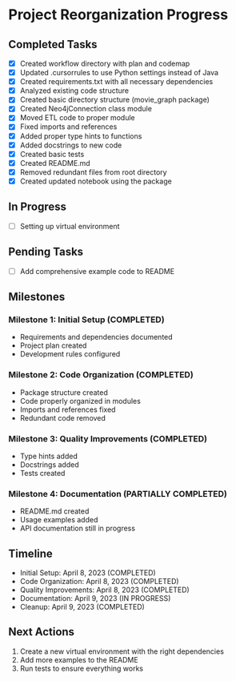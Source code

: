 # Project Reorganization Progress

## Completed Tasks
- [x] Created workflow directory with plan and codemap
- [x] Updated .cursorrules to use Python settings instead of Java
- [x] Created requirements.txt with all necessary dependencies
- [x] Analyzed existing code structure
- [x] Created basic directory structure (movie_graph package)
- [x] Created Neo4jConnection class module
- [x] Moved ETL code to proper module
- [x] Fixed imports and references
- [x] Added proper type hints to functions
- [x] Added docstrings to new code
- [x] Created basic tests
- [x] Created README.md
- [x] Removed redundant files from root directory
- [x] Created updated notebook using the package

## In Progress
- [ ] Setting up virtual environment

## Pending Tasks
- [ ] Add comprehensive example code to README

## Milestones

### Milestone 1: Initial Setup (COMPLETED)
- Requirements and dependencies documented
- Project plan created
- Development rules configured

### Milestone 2: Code Organization (COMPLETED)
- Package structure created
- Code properly organized in modules
- Imports and references fixed
- Redundant code removed

### Milestone 3: Quality Improvements (COMPLETED)
- Type hints added
- Docstrings added
- Tests created

### Milestone 4: Documentation (PARTIALLY COMPLETED)
- README.md created
- Usage examples added
- API documentation still in progress

## Timeline
- Initial Setup: April 8, 2023 (COMPLETED)
- Code Organization: April 8, 2023 (COMPLETED)
- Quality Improvements: April 8, 2023 (COMPLETED)
- Documentation: April 9, 2023 (IN PROGRESS)
- Cleanup: April 9, 2023 (COMPLETED)

## Next Actions
1. Create a new virtual environment with the right dependencies
2. Add more examples to the README
3. Run tests to ensure everything works 